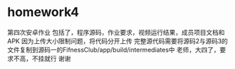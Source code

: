 # homework4
第四次安卓作业
包括了，程序源码，作业要求，视频运行结果，成员项目文档和APK 因为上传大小限制问题，将代码分开上传 完整源代码需要将源码2与源码3的文件复制到源码一的FifnessClub/app/build/intermediates中
老师，大四了，要求不高，不挂就行 谢谢
